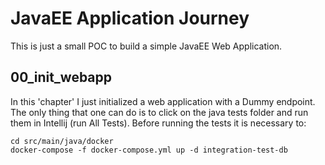 # JavaEE Application Journey

This is just a small POC to build a simple JavaEE Web Application.

## 00_init_webapp

In this 'chapter' I just initialized a web application with a Dummy endpoint. The only thing that one can do is to 
click on the java tests folder and run them in Intellij (run All Tests). Before running the tests it is necessary to:

```shell
cd src/main/java/docker
docker-compose -f docker-compose.yml up -d integration-test-db 
```